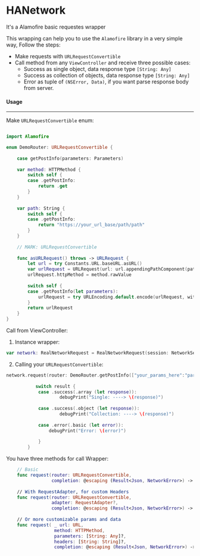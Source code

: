 HANetwork
=========
It's a Alamofire basic requestes wrapper

This wrapping can help you to use the `Alamofire` library in a very simple way, Follow the steps:
- Make requests with `URLRequestConvertible`
- Call method from any `ViewController` and receive three possible cases:
    - Success as single object, data response type `[String: Any]`
    - Success as collection of objects, data response type `[String: Any]`
    - Error as tuple of `(NSError, Data)`, if you want parse response body from server.

#### Usage
-------------------
Make `URLRequestConvertible` enum:
```swift

import Alamofire

enum DemoRouter: URLRequestConvertible {
    
    case getPostInfo(parameters: Parameters)
    
    var method: HTTPMethod {
        switch self {
        case .getPostInfo:
            return .get
        }
    }
    
    var path: String {
        switch self {
        case .getPostInfo:
            return "https://your_url_base/path/path"            
        }
    }
    
    // MARK: URLRequestConvertible
    
    func asURLRequest() throws -> URLRequest {
        let url = try Constants.URL.baseURL.asURL()
        var urlRequest = URLRequest(url: url.appendingPathComponent(path))
        urlRequest.httpMethod = method.rawValue
        
        switch self {
        case .getPostInfo(let parameters):
            urlRequest = try URLEncoding.default.encode(urlRequest, with: parameters)
        }
        return urlRequest
    }
}
```
Call from ViewController:
1. Instance wrapper:
```swift
var network: RealNetworkRequest = RealNetworkRequest(session: NetworkSessionManager.shared)
```
2. Calling your `URLRequestConvertible`:
```swift 
network.request(router: DemoRouter.getPostInfo(["your_params_here":"param"])) { (result) in            
           
           switch result {                
            case .success(.array (let response)):
                    debugPrint("Single: ----> \(response)")
                
            case .success(.object (let response)):
                    debugPrint("Collection: ----> \(response)")
                
            case .error(.basic (let error)):
                debugPrint("Error: \(error)")
                
            }
        }

```
You have three methods for call Wrapper:
```swift
    // Basic
    func request(router: URLRequestConvertible,
                 completion: @escaping (Result<Json, NetworkError>) -> Void) -> Void
    
    // With RequestAdapter, for custom Headers
    func request(router: URLRequestConvertible,
                 adapter: RequestAdapter?,
                 completion: @escaping (Result<Json, NetworkError>) -> Void) -> Void
    
    // Or more customizable params and data
    func request( _ url: URL,
                  method: HTTPMethod,
                  parameters: [String: Any]?,
                  headers: [String: String]?,
                  completion: @escaping (Result<Json, NetworkError>) -> Void) -> Void
```
